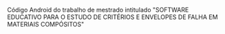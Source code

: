 Código Android do trabalho de mestrado intitulado 
"SOFTWARE EDUCATIVO PARA O ESTUDO DE CRITÉRIOS E ENVELOPES DE FALHA EM MATERIAIS COMPÓSITOS"
